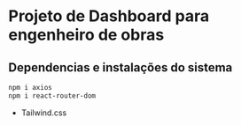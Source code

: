 # Projeto de Dashboard para engenheiro de obras

## Dependencias e instalações do sistema

```bash
npm i axios
npm i react-router-dom
```

- Tailwind.css